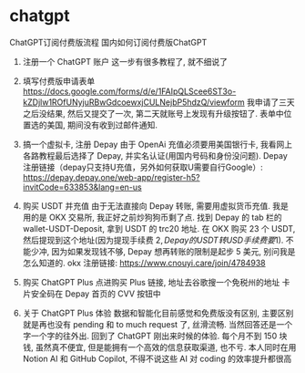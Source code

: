 # chatgpt
ChatGPT订阅付费版流程 国内如何订阅付费版ChatGPT


1. 注册一个 ChatGPT 账户
这一步有很多教程了, 就不细说了

2. 填写付费版申请表单
https://docs.google.com/forms/d/e/1FAIpQLScee6ST3o-kZDjlw1ROfUNyjuRBwGdcoewxjCULNejbP5hdzQ/viewform
我申请了三天之后没结果, 然后又提交了一次, 第二天就账号上发现有升级按钮了. 表单中位置选的美国, 期间没有收到过邮件通知.

3. 搞一个虚拟卡, 注册 Depay
由于 OpenAi 充值必须要用美国银行卡, 我看网上各路教程最后选择了 Depay, 并实名认证(用国内号码和身份没问题).
Depay 注册链接（depay只支持U充值，另外如何获取U需要自行Google）:
https://depay.depay.one/web-app/register-h5?invitCode=633853&lang=en-us

4. 购买 USDT 并充值
由于无法直接向 Depay 转账, 需要用虚拟货币充值. 我是用的是 OKX 交易所, 我正好之前炒狗狗币剩了点.
找到 Depay 的 tab 栏的 wallet-USDT-Deposit, 拿到 USDT 的 trc20 地址.
在 OKX 购买 23 个 USDT, 然后提现到这个地址(因为提现手续费 2$, Depay 的 USDT 转 USD 手续费要 1$).
不能少冲, 因为如果发现钱不够, Depay 想再转账的限制是起步 5 美元, 别问我是怎么知道的.
okx 注册链接: https://www.cnouyi.care/join/4784938

5. 购买 ChatGPT Plus
点进购买 Plus 链接, 地址去谷歌搜一个免税州的地址
卡片安全码在 Depay 首页的 CVV 按钮中

6. 关于 ChatGPT Plus 体验
数据和智能化目前感觉和免费版没有区别, 主要区别就是再也没有 pending 和 to much request 了, 丝滑流畅. 当然回答还是一个字一个字的往外出. 回到了 ChatGPT 刚出来时候的体验.
每个月不到 150 块钱, 虽然真不便宜, 但是能拥有一个高效的信息获取渠道, 也不亏. 本人同时在用 Notion AI 和 GitHub Copilot, 不得不说这些 AI 对 coding 的效率提升都很高

